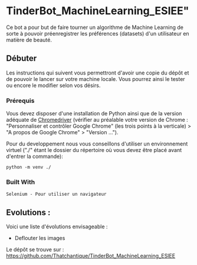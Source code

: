 # TinderBot_MachineLearning_ESIEE"
Ce bot a pour but de faire tourner un algorithme de Machine Learning de sorte à pouvoir préenregistrer les préférences (datasets) d'un utilisateur en matière de beauté.

## Débuter

Les instructions qui suivent vous permettront d'avoir une copie du dépôt et de pouvoir le lancer sur votre machine locale. Vous pourrez ainsi le tester ou encore le modifier selon vos désirs.

### Prérequis

Vous devez disposer d'une installation de Python ainsi que de la version adéquate de [Chromedriver](https://chromedriver.chromium.org/downloads) (vérifier au préalable votre version de Chrome : "Personnaliser et contrôler Google Chrome" (les trois points à la verticale) > "A propos de Google Chrome" > "Version ...").


Pour du developpement nous vous conseillons d'utiliser un environnement virtuel ("./" étant le dossier du répertoire où vous devez être placé avant d'entrer la commande):
```
python -m venv ./
```
### Built With

    Selenium - Pour utiliser un navigateur 

## Evolutions :
Voici une liste d'évolutions envisageable :
* Deflouter les images

Le dépôt se trouve sur : https://github.com/Thatchantique/TinderBot_MachineLearning_ESIEE

